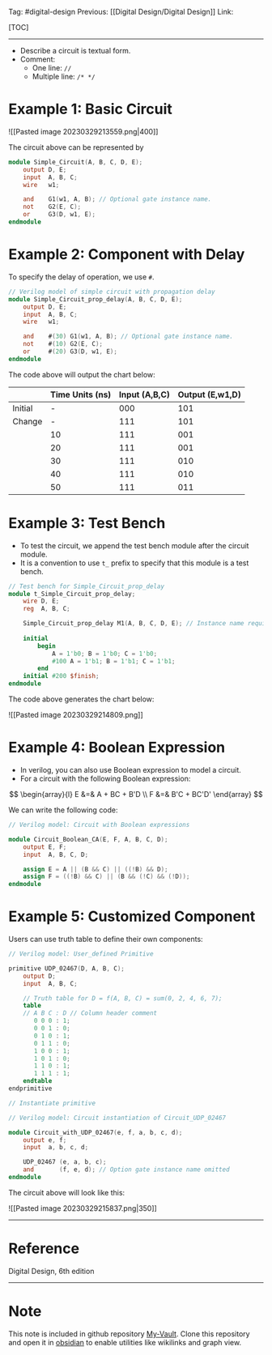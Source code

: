 Tag: #digital-design 
Previous: [[Digital Design/Digital Design]]
Link: 

[TOC]

---

- Describe a circuit is textual form.
- Comment:
	- One line: `//`
	- Multiple line: `/* */`

# Example 1: Basic Circuit

![[Pasted image 20230329213559.png|400]]

The circuit above can be represented by

```verilog
module Simple_Circuit(A, B, C, D, E);
	output D, E;
	input  A, B, C;
	wire   w1;

	and    G1(w1, A, B); // Optional gate instance name.
	not    G2(E, C);
	or     G3(D, w1, E);
endmodule
```

# Example 2: Component with Delay

To specify the delay of operation, we use `#`.

```verilog
// Verilog model of simple circuit with propagation delay
module Simple_Circuit_prop_delay(A, B, C, D, E);
	output D, E;
	input  A, B, C;
	wire   w1;

	and    #(30) G1(w1, A, B); // Optional gate instance name.
	not    #(10) G2(E, C);
	or     #(20) G3(D, w1, E);
endmodule
```

The code above will output the chart below:

|         | Time Units (ns) | Input (A,B,C) | Output (E,w1,D) |
| ------- | --------------- | ------------- | --------------- |
| Initial | -               | 000           | 101             |
| Change  | -               | 111           | 101             |
|         | 10              | 111           | 001             |
|         | 20              | 111           | 001             |
|         | 30              | 111           | 010             |
|         | 40              | 111           | 010             |
|         | 50              | 111           | 011             | 

# Example 3: Test Bench

- To test the circuit, we append the test bench module after the circuit module.
- It is a convention to use `t_` prefix to specify that this module is a test bench.

```verilog
// Test bench for Simple_Circuit_prop_delay
module t_Simple_Circuit_prop_delay;
    wire D, E;
    reg  A, B, C;

	Simple_Circuit_prop_delay M1(A, B, C, D, E); // Instance name required
	
	initial
		begin
			A = 1'b0; B = 1'b0; C = 1'b0;
			#100 A = 1'b1; B = 1'b1; C = 1'b1;
		end
	initial #200 $finish;
endmodule
```

The code above generates the chart below:

![[Pasted image 20230329214809.png]]

# Example 4: Boolean Expression

- In verilog, you can also use Boolean expression to model a circuit.
- For a circuit with the following Boolean expression:

$$
\begin{array}{l}
	E &=& A + BC + B'D \\
	F &=& B'C + BC'D'
\end{array}
$$

We can write the following code:

```verilog
// Verilog model: Circuit with Boolean expressions

module Circuit_Boolean_CA(E, F, A, B, C, D);
	output E, F;
	input  A, B, C, D;

	assign E = A || (B && C) || ((!B) && D);
	assign F = ((!B) && C) || (B && (!C) && (!D));
endmodule
```

# Example 5: Customized Component

Users can use truth table to define their own components:

```verilog
// Verilog model: User_defined Primitive

primitive UDP_02467(D, A, B, C);
	output D;
	input  A, B, C;

	// Truth table for D = f(A, B, C) = sum(0, 2, 4, 6, 7);
	table
	// A B C : D // Column header comment
	   0 0 0 : 1;
	   0 0 1 : 0;
	   0 1 0 : 1;
	   0 1 1 : 0;
	   1 0 0 : 1;
	   1 0 1 : 0;
	   1 1 0 : 1;
	   1 1 1 : 1;
	endtable
endprimitive

// Instantiate primitive

// Verilog model: Circuit instantiation of Circuit_UDP_02467

module Circuit_with_UDP_02467(e, f, a, b, c, d);
	output e, f;
	input  a, b, c, d;

	UDP_02467 (e, a, b, c);
	and       (f, e, d); // Option gate instance name omitted
endmodule
```

The circuit above will look like this:

![[Pasted image 20230329215837.png|350]]

---

# Reference

Digital Design, 6th edition

---

# Note

This note is included in github repository [My-Vault](https://github.com/LittleD3092/My-Vault.git). Clone this repository and open it in [obsidian](https://obsidian.md/) to enable utilities like wikilinks and graph view.